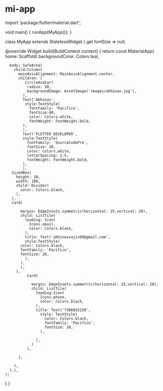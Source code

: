 # mi-app
import 'package:flutter/material.dart';

void main() {
  runApp(MyApp());
}

class MyApp extends StatelessWidget {
  get fontSize => null;




  @override
  Widget build(BuildContext context) {
    return   const MaterialApp(
      home: Scaffold(
        backgroundColor: Colors.teal,
      
      body: SafeArea(
        child:Column(
          mainAxisAlignment: MainAxisAlignment.center,
          children: [
             CircleAvatar(
              radius: 50,
              backgroundImage: AssetImage('images/abhinav.jpg'),
            ),
            Text('Abhinav',
             style:TextStyle(
               fontFamily: 'Pacifico',
               fontSize:40,
               color: Colors.white,
               fontWeight: FontWeight.bold,
            ),
            ),
            Text('FLUTTER DEVELOPER',
            style:TextStyle(
              fontFamily: 'SourceCodePro',
              fontSize: 20,
              color: Colors.white,
              letterSpacing: 2.5,
              fontWeight: FontWeight.bold,
            ),
            ),
       SizedBox(
         height: 20,
         width: 100,
         child: Divider(
           color: Colors.black,
         ),
       ),
       Card(

           margin: EdgeInsets.symmetric(horizontal: 25,vertical: 20),
           child: ListTile(
             leading: Icon(
               Icons.email,
               color: Colors.black,
             ),
             title: Text('abhinavsajiv89@gmail.com',
             style:TextStyle(
           color: Colors.black,
           fontFamily: 'Pacifico',
           fontSize: 20,
             ),
           ),
           ),
         ),
              Card(

                margin: EdgeInsets.symmetric(horizontal: 25,vertical: 20),
                child: ListTile(
                  leading:Icon(
                    Icons.phone,
                    color: Colors.black,
                  ),
                  title: Text('7306655228',
                    style: TextStyle(
                      color: Colors.black,
                      fontFamily: 'Pacifico',
                      fontSize: 20,
                    ),

                  ),
                )
              ),

          ],

        ),
      ),),
    );
  }
}
